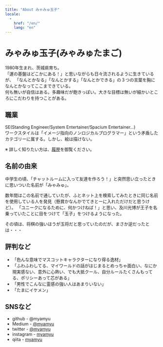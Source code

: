 ```yaml
---
title: "About みゃみゅ玉子"
locale:
  -
    href: "/en/"
    lang: "en"
---
```


みゃみゅ玉子(みゃみゅたまご)
=============

1980年生まれ、茨城県育ち。  
「運の基盤はどこかにある！」と思いながらも日々流されるように生きているが、
「なんとかなる」「なんとかする」「なんとかできる」の３つの言葉を胸になんとかなってここまできている。  
何も無いが自信はある。多趣味だが飽きっぽい。大きな目標は無いが細かいところにこだわりを持つことがある。

職業
-----

SE(Standing Engineer/System Entertainer/Spacium Entertainer...)  
ワークスタイルは「イメージ指向のノンロジカルプログラマー」という矛盾したカテゴリーに属する。しかし、絵は描けない。

※ 詳しく知りたい方は、[履歴](/history.html)を御覧ください。

名前の由来
-----------

中学生の頃、「チャットルームに入って友達を作ろう！」と突然思い立ったときに思いついた名前が「みゃみゅ」。

数年間はこの名前で通していたが、ふとネット上を検索してみたときに同じ名前を使用している人を発見（懸賞かなんかでてきとーに入れただけだと思うけど）。
「ユニークになるために、何かつけねば！」と思い、及川光博が王子を名乗っていたことに目をつけて「玉子」をつけるようになった。

その頃は、将棋の強いほうが玉将だと思っていたのだが、まさか逆だったとは・・・

評判など
---------

- 「色んな意味でマスコットキャラクターになり得る逸材」
- 「ふわふわしてる、マイワールドの話がはじまるとめっちゃ面白い、なにか現実感ない、意外に心熱い、でも大抵クール、自分ルールたくさんもってる、ポリシーあって芯がある」
- 「男性でこんなに霊感の強い人はあまりいない」
- 「たまにイケメン」

SNSなど
----

- github - @myamyu
- Medium - [@myamyu](https://medium.com/@myamyu)
- twitter - [@myamyu](https://twitter.com/myamyu)
- instagram - [myamyu](https://www.instagram.com/myamyu/)
- qiita - [myamyu](http://qiita.com/myamyu)
